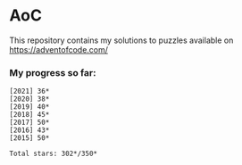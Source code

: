 # AoC
This repository contains my solutions to puzzles available on https://adventofcode.com/

### My progress so far:
```
[2021] 36*
[2020] 38*
[2019] 40*
[2018] 45*
[2017] 50*
[2016] 43*
[2015] 50*

Total stars: 302*/350*
```
